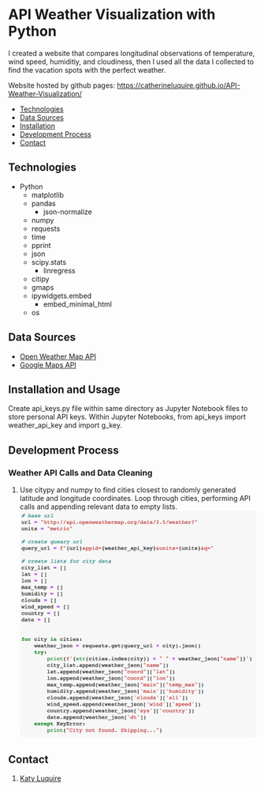 # API Weather Visualization with Python

I created a website that compares longitudinal observations of temperature, wind speed, humiditiy, and cloudiness, then I used all the data I collected to find the vacation spots with the perfect weather. 

Website hosted by github pages:
https://catherineluquire.github.io/API-Weather-Visualization/


* [Technologies](#technologies)
* [Data Sources](#data-sources)
* [Installation](#installation)
* [Development Process](#development-process)
* [Contact](#contact)

## Technologies
* Python
  * matplotlib
  * pandas
    * json-normalize
  * numpy
  * requests
  * time
  * pprint
  * json
  * scipy.stats 
    * linregress
  * citipy
  * gmaps
  * ipywidgets.embed 
    * embed_minimal_html
  * os
  

## Data Sources
* [Open Weather Map API](https://openweathermap.org/api)
* [Google Maps API](https://cloud.google.com/maps-platform/?utm_source=google&utm_medium=cpc&utm_campaign=FY18-Q2-global-demandgen-paidsearchonnetworkhouseads-cs-maps_contactsal_saf&utm_content=text-ad-none-none-DEV_c-CRE_460848633595-ADGP_Hybrid%20%7C%20AW%20SEM%20%7C%20BKWS%20~%20Google%20Maps%20API-KWID_43700035216023635-kwd-382406281820-userloc_9010328&utm_term=KW_%2Bgmap%20%2Bapi-ST_%2Bgmap%20%2Bapi&gclid=Cj0KCQiA5bz-BRD-ARIsABjT4ngcyoJ_2wiBRHuxe8cR-4hGtpREQNV74rXv8z3BsAfySa_Wr1-fZRoaApR5EALw_wcB)

## Installation and Usage
Create api_keys.py file within same directory as Jupyter Notebook files to store personal API keys. Within Jupyter Notebooks, from  api_keys import weather_api_key and import g_key.

## Development Process

### Weather API Calls and Data Cleaning
1. Use citypy and numpy to find cities closest to randomly generated latitude and longitude coordinates. Loop through cities, performing API calls and appending relevant data to empty lists.
![weather API call](assets/images/api_call.png)

## Contact
1. [Katy Luquire](https://github.com/CatherineLuquire)


